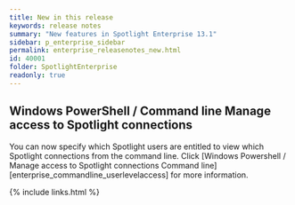 ```yaml
---
title: New in this release
keywords: release notes
summary: "New features in Spotlight Enterprise 13.1"
sidebar: p_enterprise_sidebar
permalink: enterprise_releasenotes_new.html
id: 40001
folder: SpotlightEnterprise
readonly: true
---
```



## Windows PowerShell / Command line Manage access to Spotlight connections 
You can now specify which Spotlight users are entitled to view which Spotlight connections from the command line. Click [Windows Powershell / Manage access to Spotlight connections Command line][enterprise_commandline_userlevelaccess] for more information.


{% include links.html %}
